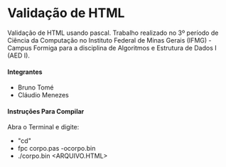 # Validação de HTML

Validação de HTML usando pascal. Trabalho realizado no 3º período de Ciência da Computação no Instituto Federal de Minas Gerais (IFMG) - Campus Formiga para a disciplina de Algoritmos e Estrutura de Dados I (AED I).


#### Integrantes
- Bruno Tomé
- Cláudio Menezes

#### Instruções Para Compilar

Abra o Terminal e digite:
- "cd<DIRETORIO>"
- fpc corpo.pas -ocorpo.bin
- ./corpo.bin <ARQUIVO.HTML>